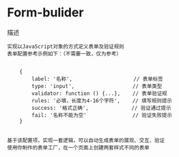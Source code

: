 # Form-bulider
描述

    实现以JavaScript对象的方式定义表单及验证规则
    表单配置参考示例如下：（不需要一致，仅为参考）


        {
            label: '名称',                    // 表单标签
            type: 'input',                   // 表单类型
            validator: function () {...},    // 表单验证规
            rules: '必填，长度为4-16个字符',    // 填写规则提示
            success: '格式正确',              // 验证通过提示
            fail: '名称不能为空'               // 验证失败提示
        }
        

    基于该配置项，实现一套逻辑，可以自动生成表单的展现、交互、验证
    使用你制作的表单工厂，在一个页面上创建两套样式不同的表单
